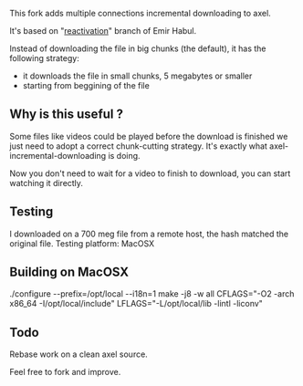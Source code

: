 This fork adds multiple connections incremental downloading to axel.

It's based on "[reactivation](https://github.com/emiraga/axel)" branch of Emir Habul.

Instead of downloading the file in big chunks (the default), it has the following strategy:
* it downloads the file in small chunks, 5 megabytes or smaller 
* starting from beggining of the file

## Why is this useful ?
Some files like videos could be played before the download is finished we just need to adopt a correct chunk-cutting strategy. It's exactly what axel-incremental-downloading is doing.

Now you don't need to wait for a video to finish to download, you can start watching it directly.

## Testing
I downloaded on a 700 meg file from a remote host, the hash matched the original file. Testing platform: MacOSX

## Building on MacOSX
./configure --prefix=/opt/local --i18n=1 
make -j8 -w all CFLAGS="-O2 -arch x86_64 -I/opt/local/include" LFLAGS="-L/opt/local/lib -lintl -liconv"

## Todo
Rebase work on a clean axel source.

Feel free to fork and improve.